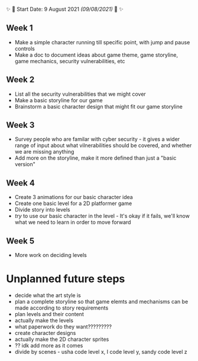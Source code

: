 :sparkles: :rocket: Start Date: 9 August 2021 *(09/08/2021)* :rocket: :sparkles:

## Week 1
* Make a simple character running till specific point, with jump and pause controls
* Make a doc to document ideas about game theme, game storyline, game mechanics, security vulnerabilities, etc

## Week 2
* List all the security vulnerabilities that we might cover
* Make a basic storyline for our game
* Brainstorm a basic character design that might fit our game storyline

## Week 3
* Survey people who are familar with cyber security - it gives a wider range of input about what vilnerabilities should be covered, and whether we are missing anything
* Add more on the storyline, make it more defined than just a "basic version"

## Week 4
* Create 3 animations for our basic character idea
* Create one basic level for a 2D platformer game
* Divide story into levels
* _try_ to use our basic character in the level - It's okay if it fails, we'll know what we need to learn in order to move forward

## Week 5
* More work on deciding levels

# Unplanned future steps
* decide what the art style is
* plan a complete storyline so that game elemts and mechanisms can be made according to story requirements
* plan levels and their content
* actually make the levels
* what paperwork do they want?????????
* create character designs
* actually make the 2D character sprites
* ?? idk add more as it comes
* divide by scenes - usha code level x, I code level y, sandy code level z
